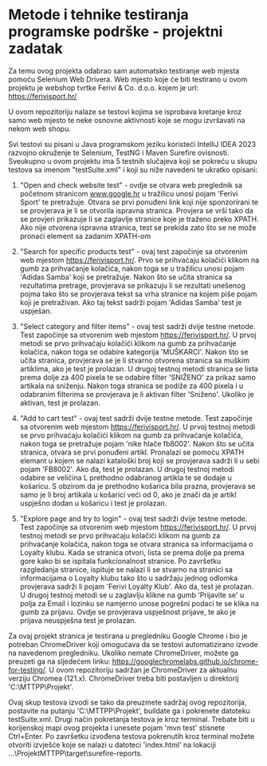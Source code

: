 # Metode i tehnike testiranja programske podrške - projektni zadatak

Za temu ovog projekta odabrao sam automatsko testiranje web mjesta pomoću Selenium Web Drivera. Web mjesto koje će biti testirano u ovom projektu je webshop tvrtke Ferivi & Co. d.o.o. kojem je url: https://ferivisport.hr/

U ovom repozitoriju nalaze se testovi kojima se isprobava kretanje kroz samo web mjesto te neke osnovne aktivnosti koje se mogu izvršavati na nekom web shopu.

Svi testovi su pisani u Java programskom jeziku koristeći IntelliJ IDEA 2023 razvojno okruženje te Selenium, TestNG i Maven Surefire ovisnosti. Sveukupno u ovom projektu ima 5 testnih slučajeva koji se pokreću u skupu testova sa imenom "testSuite.xml" i koji su niže navedeni te ukratko opisani:

1) "Open and check website test" - ovdje se otvara web preglednik sa početnom stranicom www.google.hr u tražilicu unosi pojam 'Ferivi Sport' te pretražuje. Otvara se prvi ponuđeni link koji nije sponzorirani te se provjerava je li se otvorila ispravna stranica. Provjera se vrši tako da se provjeri prikazuje li se zaglavlje stranice koje je traženo preko XPATH. Ako nije otvorena ispravna stranica, test se prekida zato što se ne može pronaći element sa zadanim XPATH-om

2) "Search for specific products test" - ovaj test započinje sa otvorenim web mjestom https://ferivisport.hr/. Prvo se prihvaćaju kolačići klikom na gumb za prihvaćanje kolačića, nakon toga se u tražilicu unosi pojam 'Adidas Samba' koji se pretražuje. Nakon što se učita stranica sa rezultatima pretrage, provjerava se prikazuju li se rezultati unešenog pojma tako što se provjerava tekst sa vrha stranice na kojem piše pojam koji je pretraživan. Ako taj tekst sadrži pojam 'Adidas Samba' test je uspješan.

3) "Select category and filter items" - ovaj test sadrži dvije testne metode. Test započinje sa otvorenim web mjestom https://ferivisport.hr/. U prvoj metodi se prvo prihvaćaju kolačići klikom na gumb za prihvaćanje kolačića, nakon toga se odabire kategorija 'MUŠKARCI'. Nakon što se učita stranica, provjerava se je li stvarno otvorena stranica sa muškim artiklima, ako je test je prolazan. U drugoj testnoj metodi stranica se lista prema dolje za 400 pixela te se odabire filter 'SNIŽENO' za prikaz samo artikala na sniženju. Nakon toga stranica se podiže za 400 pixela i u odabranim filterima se provjerava je li aktivan filter 'Sniženo'. Ukoliko je aktivan, test je prolazan.

4) "Add to cart test" - ovaj test sadrži dvije testne metode. Test započinje sa otvorenim web mjestom https://ferivisport.hr/. U prvoj testnoj metodi se prvo prihvaćaju kolačići klikom na gumb za prihvaćanje kolačića, nakon toga se pretražuje pojam 'nike hlače fb8002'. Nakon što se učita stranica, otvara se prvi ponuđeni artikl. Pronalazi se pomoću XPATH elemant u kojem se nalazi kataloški broj koji se provjerava sadrži li u sebi pojam 'FB8002'. Ako da, test je prolazan. U drugoj testnoj metodi odabire se veličina L prethodno odabranog artikla te se dodaje u košaricu. S obzirom da je prethodno košarica bila prazna, provjerava se samo je li broj artikala u košarici veći od 0, ako je znači da je artikl uspješno dodan u košaricu i test je prolazan.

5) "Explore page and try to login" - ovaj test sadrži dvije testne metode. Test započinje sa otvorenim web mjestom https://ferivisport.hr/. U prvoj testnoj metodi se prvo prihvaćaju kolačići klikom na gumb za prihvaćanje kolačića, nakon toga se otvara stranica sa informacijama o Loyalty klubu. Kada se stranica otvori, lista se prema dolje pa prema gore kako bi se ispitala funkcionalnost stranice. Po završetku razgledanja stranice, ispituje se nalazi li se stvarno na stranici sa informacijama o Loyalty klubu tako što u sadržaju jednog odlomka provjerava sadrži li pojam 'Ferivi Loyalty Klub'. Ako da, test je prolazan. U drugoj testnoj metodi se u zaglavlju klikne na gumb 'Prijavite se' u polja za Email i lozinku se namjerno unose pogrešni podaci te se klika na gumb za prijavu. Ovdje se provjerava uspješnost prijave, te ako je prijava neuspješna test je prolazan.

Za ovaj projekt stranica je testirana u pregledniku Google Chrome i bio je potreban ChromeDriver koji omogućava da se testovi automatizirano izvode na navedenom pregledniku.
Ukoliko nemate ChromeDriver, možete ga preuzeti ga na sljedećem linku: https://googlechromelabs.github.io/chrome-for-testing/. U ovom repozitoriju sadržan je ChromeDriver za aktualnu verziju Chromea (121.x). ChromeDriver treba biti postavljen u direktorij 'C:\MTTPP\Projekt'.

Ovaj skup testova izvodi se tako da preuzmete sadržaj ovog repozitorija, postavite na putanju 'C:\MTTPP\Projekt', buildate ga i pokrenete datoteku testSuite.xml. Drugi način pokretanja testova je kroz terminal. Trebate biti u korijenskoj mapi ovog projekta i unesete pojam 'mvn test' stisnete Ctrl+Enter. Po završetku izvođena testova pokrenutih kroz terminal možete otvoriti izvješće koje se nalazi u datoteci 'index.html' na lokaciji ...\ProjektMTTPP\target\surefire-reports.
